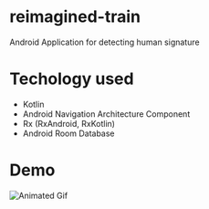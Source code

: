 # reimagined-train
Android Application for detecting human signature

# Techology used
- Kotlin
- Android Navigation Architecture Component
- Rx (RxAndroid, RxKotlin)
- Android Room Database

# Demo
![Animated Gif](/art/signme.gif)